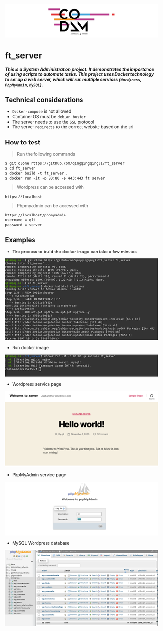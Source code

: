 [![Logo](https://github.com/qingqingqingli/readme_images/blob/master/codam_logo_1.png)](https://github.com/qingqingqingli/ft_server)

# ft_server
***This is a System Administration project. It demonstrates the importance of using scripts to automate tasks. This project uses Docker technology to set up a web server, which will run multiple services (```Wordpress```, ```PhpMyAdmin```, ```MySQL```).***

## Technical considerations

- ```Docker-compose``` is not allowed
- Container OS must be ```debian buster```
- The server needs to use the ```SSL``` protocol
- The server ```redirects``` to the correct website based on the url

## How to test
> Run the following commands

```shell
$ git clone https://github.com/qingqingqingli/ft_server
$ cd ft_server
$ docker build -t ft_server .
$ docker run -it -p 80:80 -p 443:443 ft_server
```

> Wordpress can be accessed with

```shell
https://localhost
```

> Phpmyadmin can be accessed with

```shell
https://localhost/phpmyadmin
username = qli
password = server
```

## Examples

- The process to build the docker image can take a few minutes

[![ft_server_1](https://github.com/qingqingqingli/readme_images/blob/master/ft_server_1.png)](https://github.com/qingqingqingli/ft_server)

- Run docker image

[![ft_server_2](https://github.com/qingqingqingli/readme_images/blob/master/ft_server_2.png)](https://github.com/qingqingqingli/ft_server)

- Wordpress service page

[![ft_server_wordpress](https://github.com/qingqingqingli/readme_images/blob/master/ft_server_wordpress.png)](https://github.com/qingqingqingli/ft_server)

- PhpMyAdmin service page

[![ft_server_pma_0](https://github.com/qingqingqingli/readme_images/blob/master/ft_server_pma_0.png)](https://github.com/qingqingqingli/ft_server)

- MySQL Wordpress database

[![ft_server_pma_2](https://github.com/qingqingqingli/readme_images/blob/master/ft_server_pma_2.png)](https://github.com/qingqingqingli/ft_server)
